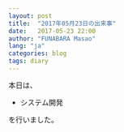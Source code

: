 ```yaml
---
layout: post
title:  "2017年05月23日の出来事"
date:   2017-05-23 22:00
author: "FUNABARA Masao"
lang: "ja"
categories: blog
tags: diary
---
```


本日は、

* システム開発

を行いました。
